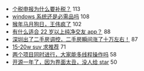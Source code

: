 - [个税申报为什么要补税？](https://www.v2ex.com/t/757538) 113
- [windows 系统还是必需品吗](https://www.v2ex.com/t/757626) 108
- [猴年马月狗日，王伟疯了](https://www.v2ex.com/t/757489) 102
- [有什么适合 22 岁以上纯净交友 app？](https://www.v2ex.com/t/757758) 88
- [深圳出了二手房调控，二手房瞬间涨了十万左右！](https://www.v2ex.com/t/757699) 87
- [15-20w suv 求推荐](https://www.v2ex.com/t/757499) 71
- [两个项目同时进行，大家能多线程操作吗](https://www.v2ex.com/t/757543) 58
- [开源一年了，因为界面太丑，没人给 star](https://www.v2ex.com/t/757516) 50